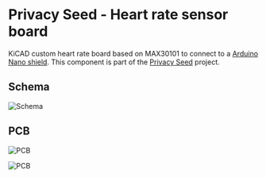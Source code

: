 # Privacy Seed - Heart rate sensor board

KiCAD custom heart rate board based on MAX30101 to connect to a [Arduino Nano shield](https://github.com/iliasbartolini/privacy-seed-heartrate-sensor-nano-shield).
This component is part of the [Privacy Seed](https://privacy-seed.org/) project.

## Schema

![Schema](https://raw.githubusercontent.com/iliasbartolini/privacy-seed-heartrate-sensor-board/doc/schematic.png)


## PCB

![PCB](https://raw.githubusercontent.com/iliasbartolini/privacy-seed-heartrate-sensor-board/doc/pcb.png)

![PCB](https://raw.githubusercontent.com/iliasbartolini/privacy-seed-heartrate-sensor-board/heartrate_sensor_board-F.Cu.svg)
